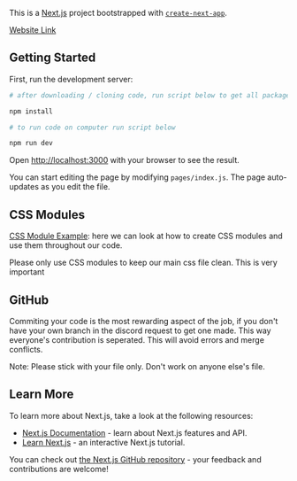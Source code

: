 This is a [Next.js](https://nextjs.org/) project bootstrapped with [`create-next-app`](https://github.com/vercel/next.js/tree/canary/packages/create-next-app).

[Website Link](https://usc-connect-test.herokuapp.com/)

## Getting Started

First, run the development server:

```bash
# after downloading / cloning code, run script below to get all packages on your system

npm install

# to run code on computer run script below

npm run dev
```

Open [http://localhost:3000](http://localhost:3000) with your browser to see the result.

You can start editing the page by modifying `pages/index.js`. The page auto-updates as you edit the file.

## CSS Modules

[CSS Module Example](https://nextjs.org/docs/basic-features/built-in-css-support): here we can look at how to create CSS modules and use them throughout our code.

Please only use CSS modules to keep our main css file clean. This is very important

## GitHub

Commiting your code is the most rewarding aspect of the job, if you don't have your own branch in the discord request to get one made. This way everyone's contribution is seperated. This will avoid errors and merge conflicts.

Note: Please stick with your file only. Don't work on anyone else's file.

## Learn More

To learn more about Next.js, take a look at the following resources:

- [Next.js Documentation](https://nextjs.org/docs) - learn about Next.js features and API.
- [Learn Next.js](https://nextjs.org/learn) - an interactive Next.js tutorial.

You can check out [the Next.js GitHub repository](https://github.com/vercel/next.js/) - your feedback and contributions are welcome!
